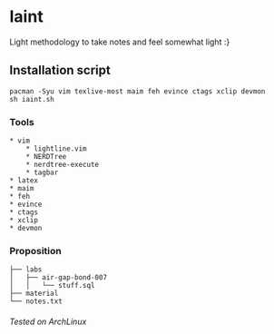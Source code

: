 # Iaint

Light methodology to take notes and feel somewhat light :}

## Installation script
```text
pacman -Syu vim texlive-most maim feh evince ctags xclip devmon
sh iaint.sh
```

### Tools
```
* vim
    * lightline.vim
    * NERDTree
    * nerdtree-execute
    * tagbar
* latex
* maim
* feh
* evince
* ctags
* xclip
* devmon
```

### Proposition
```
├── labs
│   ├── air-gap-bond-007
│   │   └── stuff.sql
├── material
└── notes.txt
```

###### Tested on ArchLinux
